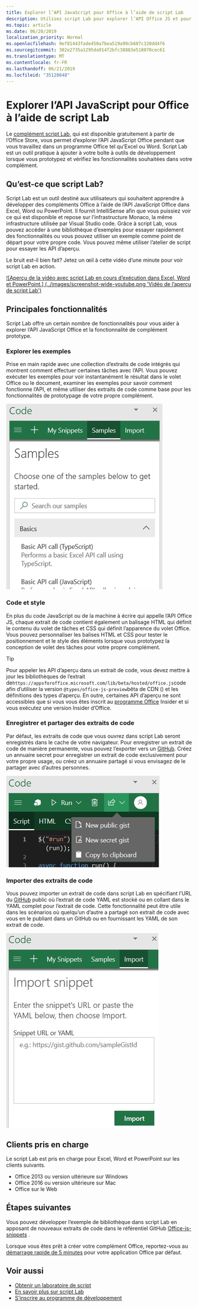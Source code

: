 ```yaml
---
title: Explorer l’API JavaScript pour Office à l’aide de script Lab
description: Utilisez script Lab pour explorer l’API Office JS et pour prototyper les fonctionnalités.
ms.topic: article
ms.date: 06/20/2019
localization_priority: Normal
ms.openlocfilehash: 9ef81443fade450a7bea519a99cb607c320dd4f6
ms.sourcegitcommit: 382e2735a1295da914f2bfc38883e518070cec61
ms.translationtype: MT
ms.contentlocale: fr-FR
ms.lasthandoff: 06/21/2019
ms.locfileid: "35128648"
---
```

# <a name="explore-office-javascript-api-using-script-lab"></a>Explorer l’API JavaScript pour Office à l’aide de script Lab

Le [complément script Lab](https://store.office.com/app.aspx?assetid=WA104380862), qui est disponible gratuitement à partir de l’Office Store, vous permet d’explorer l’API JavaScript Office pendant que vous travaillez dans un programme Office tel qu’Excel ou Word. Script Lab est un outil pratique à ajouter à votre boîte à outils de développement lorsque vous prototypez et vérifiez les fonctionnalités souhaitées dans votre complément.

## <a name="what-is-script-lab"></a>Qu’est-ce que script Lab?

Script Lab est un outil destiné aux utilisateurs qui souhaitent apprendre à développer des compléments Office à l’aide de l’API JavaScript Office dans Excel, Word ou PowerPoint. Il fournit IntelliSense afin que vous puissiez voir ce qui est disponible et repose sur l’infrastructure Monaco, la même infrastructure utilisée par Visual Studio code. Grâce à script Lab, vous pouvez accéder à une bibliothèque d’exemples pour essayer rapidement des fonctionnalités ou vous pouvez utiliser un exemple comme point de départ pour votre propre code. Vous pouvez même utiliser l’atelier de script pour essayer les API d’aperçu.

Le bruit est-il bien fait? Jetez un œil à cette vidéo d’une minute pour voir script Lab en action.

[![Aperçu de la vidéo avec script Lab en cours d’exécution dans Excel, Word et PowerPoint.] (../images/screenshot-wide-youtube.png 'Vidéo de l’aperçu de script Lab')](https://aka.ms/scriptlabvideo)

## <a name="key-features"></a>Principales fonctionnalités

Script Lab offre un certain nombre de fonctionnalités pour vous aider à explorer l’API JavaScript Office et la fonctionnalité de complément prototype.

### <a name="explore-samples"></a>Explorer les exemples

Prise en main rapide avec une collection d’extraits de code intégrés qui montrent comment effectuer certaines tâches avec l’API. Vous pouvez exécuter les exemples pour voir instantanément le résultat dans le volet Office ou le document, examiner les exemples pour savoir comment fonctionne l’API, et même utiliser des extraits de code comme base pour les fonctionnalités de prototypage de votre propre complément.

![Exemples](../images/script-lab-samples.jpg)

### <a name="code-and-style"></a>Code et style

En plus du code JavaScript ou de la machine à écrire qui appelle l’API Office JS, chaque extrait de code contient également un balisage HTML qui définit le contenu du volet de tâches et CSS qui définit l’apparence du volet Office. Vous pouvez personnaliser les balises HTML et CSS pour tester le positionnement et le style des éléments lorsque vous prototypez la conception de volet des tâches pour votre propre complément.

> [!TIP]
> Pour appeler les API d’aperçu dans un extrait de code, vous devez mettre à jour les bibliothèques de l’extrait de`https://appsforoffice.microsoft.com/lib/beta/hosted/office.js`code afin d’utiliser la version `@types/office-js-preview`bêta de CDN () et les définitions des types d’aperçu. En outre, certaines API d’aperçu ne sont accessibles que si vous vous êtes inscrit au [programme Office](https://products.office.com/office-insider) Insider et si vous exécutez une version Insider d’Office.

### <a name="save-and-share-snippets"></a>Enregistrer et partager des extraits de code

Par défaut, les extraits de code que vous ouvrez dans script Lab seront enregistrés dans le cache de votre navigateur. Pour enregistrer un extrait de code de manière permanente, vous pouvez l’exporter vers un [GitHub](https://gist.github.com). Créez un annuaire secret pour enregistrer un extrait de code exclusivement pour votre propre usage, ou créez un annuaire partagé si vous envisagez de le partager avec d’autres personnes.

![Options de partage](../images/script-lab-share.jpg)

### <a name="import-snippets"></a>Importer des extraits de code

Vous pouvez importer un extrait de code dans script Lab en spécifiant l’URL du [GitHub](https://gist.github.com) public où l’extrait de code YAML est stocké ou en collant dans le YAML complet pour l’extrait de code. Cette fonctionnalité peut être utile dans les scénarios où quelqu’un d’autre a partagé son extrait de code avec vous en le publiant dans un GitHub ou en fournissant les YAML de son extrait de code.

![Option Importer un extrait](../images/script-lab-import-snippet.jpg)

## <a name="supported-clients"></a>Clients pris en charge

Le script Lab est pris en charge pour Excel, Word et PowerPoint sur les clients suivants.

- Office 2013 ou version ultérieure sur Windows
- Office 2016 ou version ultérieure sur Mac
- Office sur le Web

## <a name="next-steps"></a>Étapes suivantes

Vous pouvez développer l’exemple de bibliothèque dans script Lab en apposant de nouveaux extraits de code dans le référentiel GitHub [Office-js-snippets](https://github.com/OfficeDev/office-js-snippets#office-js-snippets) .

Lorsque vous êtes prêt à créer votre complément Office, reportez-vous au [démarrage rapide de 5 minutes](/office/dev/add-ins/#5-minute-quick-starts) pour votre application Office par défaut.

## <a name="see-also"></a>Voir aussi

- [Obtenir un laboratoire de script](https://store.office.com/app.aspx?assetid=WA104380862)
- [En savoir plus sur script Lab](https://github.com/OfficeDev/script-lab#script-lab-a-microsoft-garage-project)
- [S’inscrire au programme de développement](https://developer.microsoft.com/office/dev-program)

